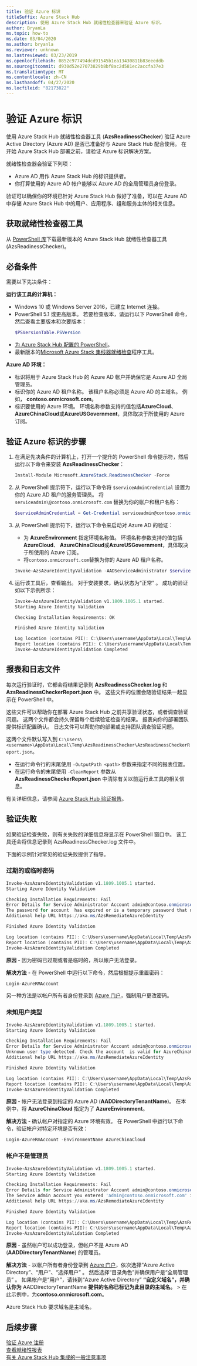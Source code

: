 ```yaml
---
title: 验证 Azure 标识
titleSuffix: Azure Stack Hub
description: 使用 Azure Stack Hub 就绪性检查器来验证 Azure 标识。
author: BryanLa
ms.topic: how-to
ms.date: 03/04/2020
ms.author: bryanla
ms.reviewer: unknown
ms.lastreviewed: 03/23/2019
ms.openlocfilehash: 0852c977494dcd91545b1ea13430811b83eeeddb
ms.sourcegitcommit: d930d52e27073829b8bf8ac2d581ec2accfa37e3
ms.translationtype: MT
ms.contentlocale: zh-CN
ms.lasthandoff: 04/27/2020
ms.locfileid: "82173822"
---
```

# <a name="validate-azure-identity"></a>验证 Azure 标识

使用 Azure Stack Hub 就绪性检查器工具 (**AzsReadinessChecker**) 验证 Azure Active Directory (Azure AD) 是否已准备好与 Azure Stack Hub 配合使用。 在开始 Azure Stack Hub 部署之前，请验证 Azure 标识解决方案。  

就绪性检查器会验证下列项：

- Azure AD 用作 Azure Stack Hub 的标识提供者。
- 你打算使用的 Azure AD 帐户能够以 Azure AD 的全局管理员身份登录。

验证可以确保你的环境已针对 Azure Stack Hub 做好了准备，可以在 Azure AD 中存储 Azure Stack Hub 中的用户、应用程序、组和服务主体的相关信息。

## <a name="get-the-readiness-checker-tool"></a>获取就绪性检查器工具

从 [PowerShell 库](https://aka.ms/AzsReadinessChecker)下载最新版本的 Azure Stack Hub 就绪性检查器工具 (AzsReadinessChecker)。  

## <a name="prerequisites"></a>必备条件

需要以下先决条件：

**运行该工具的计算机：**

- Windows 10 或 Windows Server 2016，已建立 Internet 连接。
- PowerShell 5.1 或更高版本。 若要检查版本，请运行以下 PowerShell 命令，然后查看主要版本和次要版本：    
  ```powershell
  $PSVersionTable.PSVersion
  ```
- [为 Azure Stack Hub 配置的 PowerShell](azure-stack-powershell-install.md)。
- 最新版本的[Microsoft Azure Stack 集线器就绪检查](https://aka.ms/AzsReadinessChecker)程序工具。

**Azure AD 环境：**

- 标识将用于 Azure Stack Hub 的 Azure AD 帐户并确保它是 Azure AD 全局管理员。
- 标识你的 Azure AD 租户名称。 该租户名称必须是 Azure AD 的主域名。 例如， **contoso.onmicrosoft.com**。
- 标识要使用的 Azure 环境。 环境名称参数支持的值包括**AzureCloud**、 **AzureChinaCloud**或**AzureUSGovernment**，具体取决于所使用的 Azure 订阅。

## <a name="steps-to-validate-azure-identity"></a>验证 Azure 标识的步骤

1. 在满足先决条件的计算机上，打开一个提升的 PowerShell 命令提示符，然后运行以下命令来安装 **AzsReadinessChecker**：  

   ```powershell
   Install-Module Microsoft.AzureStack.ReadinessChecker -Force
   ```

2. 从 PowerShell 提示符下，运行以下命令将 `$serviceAdminCredential` 设置为你的 Azure AD 租户的服务管理员。  将 `serviceadmin\@contoso.onmicrosoft.com` 替换为你的帐户和租户名称：

   ```powershell
   $serviceAdminCredential = Get-Credential serviceadmin@contoso.onmicrosoft.com -Message "Enter credentials for service administrator of Azure Active Directory tenant"
   ```

3. 从 PowerShell 提示符下，运行以下命令来启动对 Azure AD 的验证：

   - 为 **AzureEnvironment** 指定环境名称值。 环境名称参数支持的值包括**AzureCloud**、 **AzureChinaCloud**或**AzureUSGovernment**，具体取决于所使用的 Azure 订阅。
   - 将`contoso.onmicrosoft.com`替换为你的 Azure AD 租户名称。

   ```powershell
   Invoke-AzsAzureIdentityValidation -AADServiceAdministrator $serviceAdminCredential -AzureEnvironment <environment name> -AADDirectoryTenantName contoso.onmicrosoft.com
   ```

4. 运行该工具后，查看输出。 对于安装要求，确认状态为“正常”  。 成功的验证如以下示例所示：

   ```powershell
   Invoke-AzsAzureIdentityValidation v1.1809.1005.1 started.
   Starting Azure Identity Validation

   Checking Installation Requirements: OK

   Finished Azure Identity Validation

   Log location (contains PII): C:\Users\username\AppData\Local\Temp\AzsReadinessChecker\AzsReadinessChecker.log
   Report location (contains PII): C:\Users\username\AppData\Local\Temp\AzsReadinessChecker\AzsReadinessCheckerReport.json
   Invoke-AzsAzureIdentityValidation Completed
   ```

## <a name="report-and-log-file"></a>报表和日志文件

每次运行验证时，它都会将结果记录到 **AzsReadinessChecker.log** 和 **AzsReadinessCheckerReport.json** 中。 这些文件的位置会随验证结果一起显示在 PowerShell 中。

这些文件可以帮助你在部署 Azure Stack Hub 之前共享验证状态，或者调查验证问题。 这两个文件都会持久保留每个后续验证检查的结果。 报表向你的部署团队提供标识配置确认。 日志文件可以帮助你的部署或支持团队调查验证问题。

这两个文件默认写入到 `C:\Users\<username>\AppData\Local\Temp\AzsReadinessChecker\AzsReadinessCheckerReport.json`。  

- 在运行命令行的末尾使用 `-OutputPath <path>` 参数来指定不同的报表位置。
- 在运行命令的末尾使用 `-CleanReport` 参数从 **AzsReadinessCheckerReport.json** 中清除有关以前运行此工具的相关信息。

有关详细信息，请参阅 [Azure Stack Hub 验证报告](azure-stack-validation-report.md)。

## <a name="validation-failures"></a>验证失败

如果验证检查失败，则有关失败的详细信息将显示在 PowerShell 窗口中。 该工具还会将信息记录到 AzsReadinessChecker.log 文件中。

下面的示例针对常见的验证失败提供了指导。

### <a name="expired-or-temporary-password"></a>过期的或临时密码

```powershell
Invoke-AzsAzureIdentityValidation v1.1809.1005.1 started.
Starting Azure Identity Validation

Checking Installation Requirements: Fail
Error Details for Service Administrator Account admin@contoso.onmicrosoft.com
The password for account  has expired or is a temporary password that needs to be reset before continuing. Run Login-AzureRMAccount, login with  credentials and follow the prompts to reset.
Additional help URL https://aka.ms/AzsRemediateAzureIdentity

Finished Azure Identity Validation

Log location (contains PII): C:\Users\username\AppData\Local\Temp\AzsReadinessChecker\AzsReadinessChecker.log
Report location (contains PII): C:\Users\username\AppData\Local\Temp\AzsReadinessChecker\AzsReadinessCheckerReport.json
Invoke-AzsAzureIdentityValidation Completed
```

**原因** - 因为密码已过期或者是临时的，所以帐户无法登录。

**解决方法** - 在 PowerShell 中运行以下命令，然后根据提示重置密码：

```powershell
Login-AzureRMAccount
```

另一种方法是以帐户所有者身份登录到 [Azure 门户](https://portal.azure.com)，强制用户更改密码。

### <a name="unknown-user-type"></a>未知用户类型 
 
```powershell
Invoke-AzsAzureIdentityValidation v1.1809.1005.1 started.
Starting Azure Identity Validation

Checking Installation Requirements: Fail
Error Details for Service Administrator Account admin@contoso.onmicrosoft.com
Unknown user type detected. Check the account  is valid for AzureChinaCloud
Additional help URL https://aka.ms/AzsRemediateAzureIdentity

Finished Azure Identity Validation

Log location (contains PII): C:\Users\username\AppData\Local\Temp\AzsReadinessChecker\AzsReadinessChecker.log
Report location (contains PII): C:\Users\username\AppData\Local\Temp\AzsReadinessChecker\AzsReadinessCheckerReport.json
Invoke-AzsAzureIdentityValidation Completed
```

**原因** - 帐户无法登录到指定的 Azure AD (**AADDirectoryTenantName**)。 在本例中，将 **AzureChinaCloud** 指定为了 **AzureEnvironment**。

**解决方法** - 确认帐户对指定的 Azure 环境有效。 在 PowerShell 中运行以下命令，验证帐户对特定环境是否有效：

```powershell
Login-AzureRmAccount -EnvironmentName AzureChinaCloud
```

### <a name="account-is-not-an-administrator"></a>帐户不是管理员

```powershell
Invoke-AzsAzureIdentityValidation v1.1809.1005.1 started.
Starting Azure Identity Validation

Checking Installation Requirements: Fail
Error Details for Service Administrator Account admin@contoso.onmicrosoft.com
The Service Admin account you entered 'admin@contoso.onmicrosoft.com' is not an administrator of the Azure Active Directory tenant 'contoso.onmicrosoft.com'.
Additional help URL https://aka.ms/AzsRemediateAzureIdentity

Finished Azure Identity Validation

Log location (contains PII): C:\Users\username\AppData\Local\Temp\AzsReadinessChecker\AzsReadinessChecker.log
Report location (contains PII): C:\Users\username\AppData\Local\Temp\AzsReadinessChecker\AzsReadinessCheckerReport.json
Invoke-AzsAzureIdentityValidation Completed
```

**原因** - 虽然帐户可以成功登录，但帐户不是 Azure AD (**AADDirectoryTenantName**) 的管理员。  

**解决方法** - 以帐户所有者身份登录到 [Azure 门户](https://portal.azure.com)，依次选择“Azure Active Directory”、“用户”、“选择用户”    。 然后选择“目录角色”并确保用户是“全局管理员”   。 如果帐户是“用户”，请转到“Azure Active Directory” **“自定义域名”，并确认你为** AADDirectoryTenantName **提供的名称已标记为此目录的主域名。**  >    在此示例中，为**contoso.onmicrosoft.com**。

Azure Stack Hub 要求域名是主域名。

## <a name="next-steps"></a>后续步骤

[验证 Azure 注册](azure-stack-validate-registration.md)  
[查看就绪性报表](azure-stack-validation-report.md)  
[有关 Azure Stack Hub 集成的一般注意事项](azure-stack-datacenter-integration.md)  
